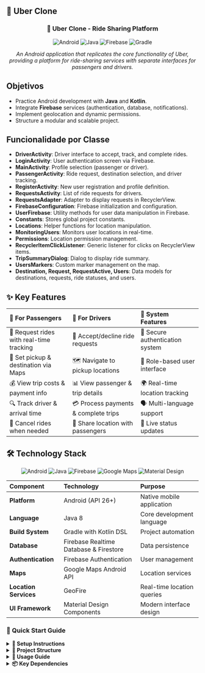 
## 📱  Uber Clone

<div align="center">

### 🚗 Uber Clone - Ride Sharing Platform

![Android](https://img.shields.io/badge/Android-3DDC84?style=for-the-badge&logo=android&logoColor=white)
![Java](https://img.shields.io/badge/Java-007396?style=for-the-badge&logo=java&logoColor=white)
![Firebase](https://img.shields.io/badge/Firebase-FFA000?style=for-the-badge&logo=firebase&logoColor=white)
![Gradle](https://img.shields.io/badge/Gradle-02303A?style=for-the-badge&logo=gradle&logoColor=white)


*An Android application that replicates the core functionality of Uber, providing a platform for ride-sharing services with separate interfaces for passengers and drivers.*
  
</div>

## Objetivos

- Practice Android development with **Java** and **Kotlin**.
- Integrate **Firebase** services (authentication, database, notifications).
- Implement geolocation and dynamic permissions.
- Structure a modular and scalable project.
  

<div>
    
 ## Funcionalidade por Classe

- **DriverActivity**: Driver interface to accept, track, and complete rides.
- **LoginActivity**: User authentication screen via Firebase.
- **MainActivity**: Profile selection (passenger or driver).
- **PassengerActivity**: Ride request, destination selection, and driver tracking.
- **RegisterActivity**: New user registration and profile definition.
- **RequestsActivity**: List of ride requests for drivers.
- **RequestsAdapter**: Adapter to display requests in RecyclerView.
- **FirebaseConfiguration**: Firebase initialization and configuration.
- **UserFirebase**: Utility methods for user data manipulation in Firebase.
- **Constants**: Stores global project constants.
- **Locations**: Helper functions for location manipulation.
- **MonitoringUsers**: Monitors user locations in real-time.
- **Permissions**: Location permission management.
- **RecyclerItemClickListener**: Generic listener for clicks on RecyclerView items.
- **TripSummaryDialog**: Dialog to display ride summary.
- **UsersMarkers**: Custom marker management on the map.
- **Destination, Request, RequestActive, Users**: Data models for destinations, requests, ride statuses, and users.


</div>


## ✨ Key Features

<div align="center">

| 👥 **For Passengers**                                  | 🚗 **For Drivers**                               | 🔧 **System Features**                            |
| :----------------------------------------------------- | :------------------------------------------------- | :------------------------------------------------- |
| 🚗 Request rides with real-time tracking               | 🚙 Accept/decline ride requests                    | 🔐 Secure authentication system                    |
| 📍 Set pickup & destination via Maps                   | 🗺️ Navigate to pickup locations                     | 👤 Role-based user interface                       |
| 💰 View trip costs & payment info                       | 📊 View passenger & trip details                   | 🌍 Real-time location tracking                     |
| 🔍 Track driver & arrival time                         | 💳 Process payments & complete trips                 | 🗣️ Multi-language support                           |
| 📱 Cancel rides when needed                             | 📍 Share location with passengers                    | 🔄 Live status updates                              |

</div>

<div>
    
## 🛠️ Technology Stack

<div align="center">

![Android](https://img.shields.io/badge/Android-3DDC84?style=flat-square&logo=android&logoColor=white)
![Java](https://img.shields.io/badge/Java-ED8B00?style=flat-square&logo=java&logoColor=white)
![Firebase](https://img.shields.io/badge/Firebase-FFCA28?style=flat-square&logo=firebase&logoColor=black)
![Google Maps](https://img.shields.io/badge/Google%20Maps-4285F4?style=flat-square&logo=googlemaps&logoColor=white)
![Material Design](https://img.shields.io/badge/Material%20Design-757575?style=flat-square&logo=materialdesign&logoColor=white)

</div>
</div>



<div align="center">
    

| Component            | Technology                                   | Purpose                                  |
| :------------------- | :------------------------------------------- | :--------------------------------------- |
| **Platform**         | Android (API 26+)                           | Native mobile application                |
| **Language**         | Java 8                                       | Core development language                |
| **Build System**     | Gradle with Kotlin DSL                      | Project automation                       |
| **Database**         | Firebase Realtime Database & Firestore      | Data persistence                         |
| **Authentication**   | Firebase Authentication                     | User management                          |
| **Maps**             | Google Maps Android API                     | Location services                        |
| **Location Services** | GeoFire                                      | Real-time location queries               |
| **UI Framework**     | Material Design Components                  | Modern interface design                  |

</div>



### 🚀 Quick Start Guide

<details>
<summary><b>🔧 Setup Instructions</b></summary>

#### 1. Clone the Repository
```bash
git clone https://github.com/OL-sergio/Uber_clone.git
cd Uber_clone
```

#### 2. Firebase Configuration
1. Create a new project in [Firebase Console](https://console.firebase.google.com/)
2. Enable Authentication, Realtime Database, and Firestore
3. Download the `google-services.json` file
4. Place it in the `app/` directory

#### 3. Google Maps API Setup
1. Go to [Google Cloud Console](https://console.cloud.google.com/)
2. Enable Maps SDK for Android
3. Create an API key
4. Update the API key in `AndroidManifest.xml`:
```xml
<meta-data
    android:name="com.google.android.geo.API_KEY"
    android:value="YOUR_API_KEY_HERE" />
```

#### 4. Build and Run
1. Open the project in Android Studio
2. Sync the project with Gradle files
3. Connect an Android device or start an emulator
4. Run the application

</details>


<details>
<summary><b>📁 Project Structure</b></summary>

```
app/
├── src/
│   ├── main/
│   │   ├── java/udemy/java/uber_clone/
│   │   │   ├── activity/          # All app activities
│   │   │   │   ├── MainActivity.java
│   │   │   │   ├── LoginActivity.java
│   │   │   │   ├── RegisterActivity.java
│   │   │   │   ├── PassengerActivity.java
│   │   │   │   ├── DriverActivity.java
│   │   │   │   └── RequestsActivity.java
│   │   │   ├── config/            # Firebase configuration
│   │   │   ├── helpers/           # Utility classes
│   │   │   └── model/             # Data models
│   │   ├── res/                   # Resources (layouts, strings, etc.)
│   │   └── AndroidManifest.xml
│   └── test/                      # Unit tests
└── build.gradle.kts               # App-level build configuration
```

</details>

<details>
<summary><b>📱 Usage Guide</b></summary>

#### Getting Started
1. **Launch the app** and choose your role (Passenger or Driver)
2. **Create an account** or login with existing credentials
3. **Grant location permissions** when prompted

#### As a Passenger
1. Set your pickup location (current location by default)
2. Enter your destination
3. Request a ride by tapping "Chamar Uber"
4. Wait for a driver to accept your request
5. Track your driver's location in real-time
6. Complete the trip and view payment details

#### As a Driver
1. Wait for ride requests in the "RequestsActivity"
2. View incoming requests with passenger details
3. Accept a ride request
4. Navigate to the passenger's location
5. Pick up the passenger and navigate to destination
6. Complete the trip and process payment

</details>

<details>
<summary><b>📦 Key Dependencies</b></summary>

```kotlin
// Firebase Services
implementation 'com.google.firebase:firebase-auth'
implementation 'com.google.firebase:firebase-database'
implementation 'com.google.firebase:firebase-firestore'

// Google Services
implementation 'com.google.android.gms:play-services-maps'
implementation 'com.google.android.gms:play-services-location'

// Location Services
implementation 'com.firebase:geofire-android'

// Android UI Components
implementation 'androidx.appcompat:appcompat'
implementation 'com.google.android.material:material'
implementation 'androidx.constraintlayout:constraintlayout'
```

</details>
